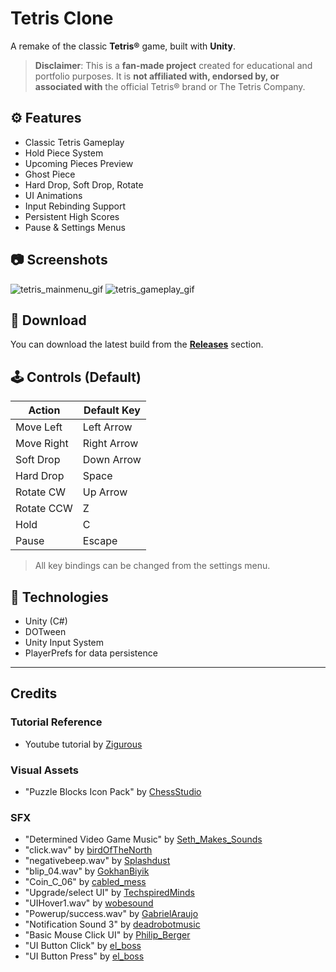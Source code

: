 # Tetris Clone

A remake of the classic **Tetris®** game, built with **Unity**.

> **Disclaimer**:
> This is a **fan-made project** created for educational and portfolio purposes. It is **not affiliated with, endorsed by, or associated with** the official Tetris® brand or The Tetris Company.

## ⚙️ Features

- Classic Tetris Gameplay
- Hold Piece System
- Upcoming Pieces Preview
- Ghost Piece
- Hard Drop, Soft Drop, Rotate
- UI Animations
- Input Rebinding Support
- Persistent High Scores
- Pause & Settings Menus

## 📷 Screenshots
![tetris_mainmenu_gif](https://github.com/user-attachments/assets/175e5c35-38ea-4e88-8ab6-73daa2e59487)
![tetris_gameplay_gif](https://github.com/user-attachments/assets/24a54c66-41fe-4091-a27e-2db889fe5f4b)

## 🚀 Download

You can download the latest build from the **[Releases](https://github.com/canakdag06/Tetris-with-Unity/releases)** section.

## 🕹️ Controls (Default)

| Action         | Default Key |
|----------------|-------------|
| Move Left      | Left Arrow |
| Move Right     | Right Arrow |
| Soft Drop      | Down Arrow |
| Hard Drop      | Space |
| Rotate CW      | Up Arrow  |
| Rotate CCW     | Z |
| Hold           | C |
| Pause          | Escape |

> All key bindings can be changed from the settings menu.

## 🔧 Technologies

- Unity (C#)
- DOTween
- Unity Input System
- PlayerPrefs for data persistence

---
## Credits

### Tutorial Reference
- Youtube tutorial by [Zigurous](https://www.youtube.com/watch?v=ODLzYI4d-J8&t=1s)

### Visual Assets
- "Puzzle Blocks Icon Pack" by [ChessStudio](https://assetstore.unity.com/packages/2d/gui/icons/puzzle-blocks-icon-pack-278862?srsltid=AfmBOoqBlAicir9FbWunpFcnVlUowrH7KsdvGotXgJnKJgxjigHU1EGn)

### SFX
- "Determined Video Game Music" by [Seth_Makes_Sounds](https://freesound.org/people/Seth_Makes_Sounds/sounds/685334/)
- "click.wav" by [birdOfTheNorth](https://freesound.org/people/birdOfTheNorth/sounds/645937/)
- "negativebeep.wav" by [Splashdust](https://freesound.org/people/Splashdust/sounds/67454/)
- "blip_04.wav" by [GokhanBiyik](https://freesound.org/people/GokhanBiyik/sounds/351216/)
- "Coin_C_06" by [cabled_mess](https://freesound.org/people/cabled_mess/sounds/350869/)
- "Upgrade/select UI" by [TechspiredMinds](https://freesound.org/people/TechspiredMinds/sounds/729216/)
- "UIHover1.wav" by [wobesound](https://freesound.org/people/wobesound/sounds/488381/)
- "Powerup/success.wav" by [GabrielAraujo](https://freesound.org/people/GabrielAraujo/sounds/242501/)
- "Notification Sound 3" by [deadrobotmusic](https://freesound.org/people/deadrobotmusic/sounds/750609/)
- "Basic Mouse Click UI" by [Philip_Berger](https://freesound.org/people/Philip_Berger/sounds/640020/)
- "UI Button Click" by [el_boss](https://freesound.org/people/el_boss/sounds/677861/)
- "UI Button Press" by [el_boss](https://freesound.org/people/el_boss/sounds/788611/)
